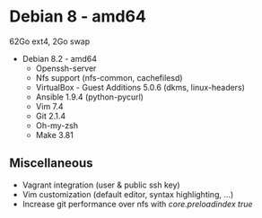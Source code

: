 # Debian 8 - amd64 #

62Go ext4, 2Go swap

 * Debian 8.2 - amd64
   * Openssh-server
   * Nfs support (nfs-common, cachefilesd)
   * VirtualBox - Guest Additions 5.0.6 (dkms, linux-headers)
   * Ansible 1.9.4 (python-pycurl)
   * Vim 7.4
   * Git 2.1.4
   * Oh-my-zsh
   * Make 3.81

## Miscellaneous ##

 * Vagrant integration (user & public ssh key)
 * Vim customization (default editor, syntax highlighting, ...)
 * Increase git performance over nfs with *core.preloadindex true*
